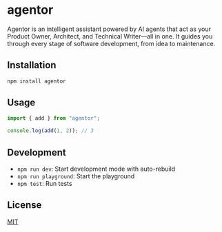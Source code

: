 # agentor

Agentor is an intelligent assistant powered by AI agents that act as your Product Owner, Architect, and Technical Writer—all in one. It guides you through every stage of software development, from idea to maintenance.

## Installation

```bash
npm install agentor
```

## Usage

```typescript
import { add } from "agentor";

console.log(add(1, 2)); // 3
```

## Development

- `npm run dev`: Start development mode with auto-rebuild
- `npm run playground`: Start the playground
- `npm test`: Run tests

## License

[MIT](./LICENSE)
